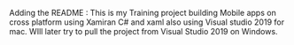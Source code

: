 Adding the README :
This is my Training project building Mobile apps on cross platform using Xamiran C# and xaml also using Visual studio 2019 for mac.
WIll later try to pull the project from Visual Studio 2019 on Windows.